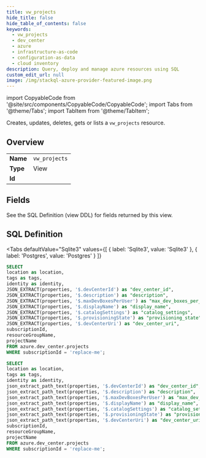 ```yaml
--- 
title: vw_projects
hide_title: false
hide_table_of_contents: false
keywords:
  - vw_projects
  - dev_center
  - azure
  - infrastructure-as-code
  - configuration-as-data
  - cloud inventory
description: Query, deploy and manage azure resources using SQL
custom_edit_url: null
image: /img/stackql-azure-provider-featured-image.png
---
```


import CopyableCode from '@site/src/components/CopyableCode/CopyableCode';
import Tabs from '@theme/Tabs';
import TabItem from '@theme/TabItem';

Creates, updates, deletes, gets or lists a <code>vw_projects</code> resource.

## Overview
<table><tbody>
<tr><td><b>Name</b></td><td><code>vw_projects</code></td></tr>
<tr><td><b>Type</b></td><td>View</td></tr>
<tr><td><b>Id</b></td><td><CopyableCode code="azure.dev_center.vw_projects" /></td></tr>
</tbody></table>

## Fields

See the SQL Definition (view DDL) for fields returned by this view.

## SQL Definition

<Tabs
defaultValue="Sqlite3"
values={[
{ label: 'Sqlite3', value: 'Sqlite3' },
{ label: 'Postgres', value: 'Postgres' }
]}
>
<TabItem value="Sqlite3">

```sql
SELECT
location as location,
tags as tags,
identity as identity,
JSON_EXTRACT(properties, '$.devCenterId') as "dev_center_id",
JSON_EXTRACT(properties, '$.description') as "description",
JSON_EXTRACT(properties, '$.maxDevBoxesPerUser') as "max_dev_boxes_per_user",
JSON_EXTRACT(properties, '$.displayName') as "display_name",
JSON_EXTRACT(properties, '$.catalogSettings') as "catalog_settings",
JSON_EXTRACT(properties, '$.provisioningState') as "provisioning_state",
JSON_EXTRACT(properties, '$.devCenterUri') as "dev_center_uri",
subscriptionId,
resourceGroupName,
projectName
FROM azure.dev_center.projects
WHERE subscriptionId = 'replace-me';
```

</TabItem>
<TabItem value="Postgres">

```sql
SELECT
location as location,
tags as tags,
identity as identity,
json_extract_path_text(properties, '$.devCenterId') as "dev_center_id",
json_extract_path_text(properties, '$.description') as "description",
json_extract_path_text(properties, '$.maxDevBoxesPerUser') as "max_dev_boxes_per_user",
json_extract_path_text(properties, '$.displayName') as "display_name",
json_extract_path_text(properties, '$.catalogSettings') as "catalog_settings",
json_extract_path_text(properties, '$.provisioningState') as "provisioning_state",
json_extract_path_text(properties, '$.devCenterUri') as "dev_center_uri",
subscriptionId,
resourceGroupName,
projectName
FROM azure.dev_center.projects
WHERE subscriptionId = 'replace-me';
```

</TabItem>
</Tabs>

